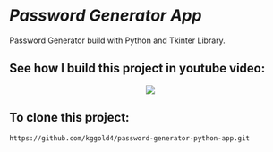 # <i>Password Generator App</i>


Password Generator build with Python and Tkinter Library.


## See how I build this project in youtube video:


<p align="center">
    <a href="https://www.youtube.com/watch?v=-RPpInICIys"><img src="http://i3.ytimg.com/vi/-RPpInICIys/maxresdefault.jpg"></a>
</p>

## To clone this project:


```
https://github.com/kggold4/password-generator-python-app.git
```
